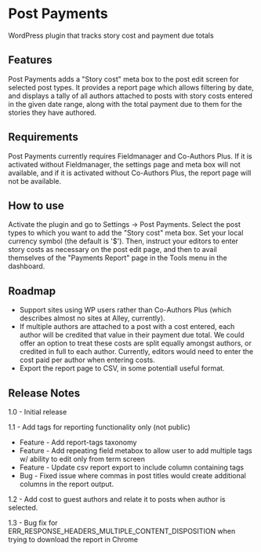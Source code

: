 # Post Payments
WordPress plugin that tracks story cost and payment due totals

## Features
Post Payments adds a "Story cost" meta box to the post edit screen for selected post types. It provides a report page which allows filtering by date, and displays a tally of all authors attached to posts with story costs entered in the given date range, along with the total payment due to them for the stories they have authored.

## Requirements
Post Payments currently requires Fieldmanager and Co-Authors Plus. If it is activated without Fieldmanager, the settings page and meta box will not available, and if it is activated without Co-Authors Plus, the report page will not be available.

## How to use
Activate the plugin and go to Settings -> Post Payments. Select the post types to which you want to add the "Story cost" meta box. Set your local currency symbol (the default is '$'). Then, instruct your editors to enter story costs as necessary on the post edit page, and then to avail themselves of the "Payments Report" page in the Tools menu in the dashboard.

## Roadmap
* Support sites using WP users rather than Co-Authors Plus (which describes almost no sites at Alley, currently).
* If multiple authors are attached to a post with a cost entered, each author will be credited that value in their payment due total. We could offer an option to treat these costs are split equally amongst authors, or credited in full to each author. Currently, editors would need to enter the cost paid per author when entering costs.
* Export the report page to CSV, in some potentiall useful format.

## Release Notes
1.0 - Initial release

1.1 - Add tags for reporting functionality only (not public)
* Feature - Add report-tags taxonomy
* Feature - Add repeating field metabox to allow user to add multiple tags w/ ability to edit only from term screen
* Feature - Update csv report export to include column containing tags
* Bug - Fixed issue where commas in post titles would create additional columns in the report output.

1.2 - Add cost to guest authors and relate it to posts when author is selected.

1.3 - Bug fix for ERR_RESPONSE_HEADERS_MULTIPLE_CONTENT_DISPOSITION when trying to download the report in Chrome
